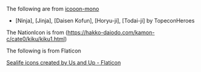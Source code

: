 The following are from [icooon-mono](https://icooon-mono.com/)

* [Ninja], [Jinja], [Daisen Kofun], [Horyu-ji], [Todai-ji] by TopeconHeroes

The NationIcon is from (https://hakko-daiodo.com/kamon-c/cate0/kiku/kiku1.html)

The following is from Flaticon

<a href="https://www.flaticon.com/free-icons/sealife" title="sealife icons">Sealife icons created by Us and Up - Flaticon</a>
